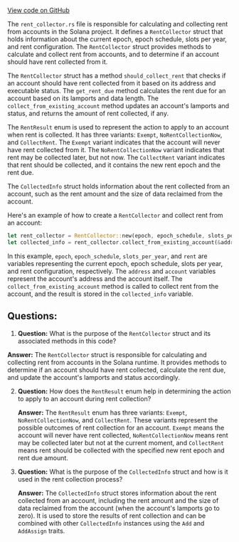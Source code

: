 [View code on GitHub](https://github.com/solana-labs/solana/blob/master/runtime/src/rent_collector.rs)

The `rent_collector.rs` file is responsible for calculating and collecting rent from accounts in the Solana project. It defines a `RentCollector` struct that holds information about the current epoch, epoch schedule, slots per year, and rent configuration. The `RentCollector` struct provides methods to calculate and collect rent from accounts, and to determine if an account should have rent collected from it.

The `RentCollector` struct has a method `should_collect_rent` that checks if an account should have rent collected from it based on its address and executable status. The `get_rent_due` method calculates the rent due for an account based on its lamports and data length. The `collect_from_existing_account` method updates an account's lamports and status, and returns the amount of rent collected, if any.

The `RentResult` enum is used to represent the action to apply to an account when rent is collected. It has three variants: `Exempt`, `NoRentCollectionNow`, and `CollectRent`. The `Exempt` variant indicates that the account will never have rent collected from it. The `NoRentCollectionNow` variant indicates that rent may be collected later, but not now. The `CollectRent` variant indicates that rent should be collected, and it contains the new rent epoch and the rent due.

The `CollectedInfo` struct holds information about the rent collected from an account, such as the rent amount and the size of data reclaimed from the account.

Here's an example of how to create a `RentCollector` and collect rent from an account:

```rust
let rent_collector = RentCollector::new(epoch, epoch_schedule, slots_per_year, rent);
let collected_info = rent_collector.collect_from_existing_account(&address, &mut account, None, true);
```

In this example, `epoch`, `epoch_schedule`, `slots_per_year`, and `rent` are variables representing the current epoch, epoch schedule, slots per year, and rent configuration, respectively. The `address` and `account` variables represent the account's address and the account itself. The `collect_from_existing_account` method is called to collect rent from the account, and the result is stored in the `collected_info` variable.
## Questions: 
 1. **Question:** What is the purpose of the `RentCollector` struct and its associated methods in this code?

   **Answer:** The `RentCollector` struct is responsible for calculating and collecting rent from accounts in the Solana runtime. It provides methods to determine if an account should have rent collected, calculate the rent due, and update the account's lamports and status accordingly.

2. **Question:** How does the `RentResult` enum help in determining the action to apply to an account during rent collection?

   **Answer:** The `RentResult` enum has three variants: `Exempt`, `NoRentCollectionNow`, and `CollectRent`. These variants represent the possible outcomes of rent collection for an account. `Exempt` means the account will never have rent collected, `NoRentCollectionNow` means rent may be collected later but not at the current moment, and `CollectRent` means rent should be collected with the specified new rent epoch and rent due amount.

3. **Question:** What is the purpose of the `CollectedInfo` struct and how is it used in the rent collection process?

   **Answer:** The `CollectedInfo` struct stores information about the rent collected from an account, including the rent amount and the size of data reclaimed from the account (when the account's lamports go to zero). It is used to store the results of rent collection and can be combined with other `CollectedInfo` instances using the `Add` and `AddAssign` traits.